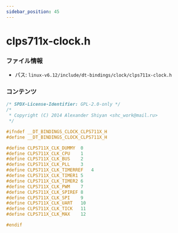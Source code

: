 ```yaml
---
sidebar_position: 45
---
```

# clps711x-clock.h

### ファイル情報

- パス: `linux-v6.12/include/dt-bindings/clock/clps711x-clock.h`

### コンテンツ

```h
/* SPDX-License-Identifier: GPL-2.0-only */
/*
 * Copyright (C) 2014 Alexander Shiyan <shc_work@mail.ru>
 */

#ifndef __DT_BINDINGS_CLOCK_CLPS711X_H
#define __DT_BINDINGS_CLOCK_CLPS711X_H

#define CLPS711X_CLK_DUMMY	0
#define CLPS711X_CLK_CPU	1
#define CLPS711X_CLK_BUS	2
#define CLPS711X_CLK_PLL	3
#define CLPS711X_CLK_TIMERREF	4
#define CLPS711X_CLK_TIMER1	5
#define CLPS711X_CLK_TIMER2	6
#define CLPS711X_CLK_PWM	7
#define CLPS711X_CLK_SPIREF	8
#define CLPS711X_CLK_SPI	9
#define CLPS711X_CLK_UART	10
#define CLPS711X_CLK_TICK	11
#define CLPS711X_CLK_MAX	12

#endif

```
